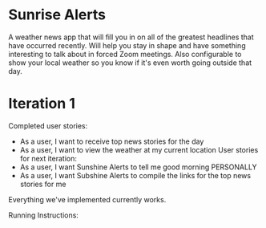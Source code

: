 # Sunrise Alerts
A weather news app that will fill you in on all of the greatest headlines that have occurred recently. Will help you stay in shape and have something interesting to talk about in forced Zoom meetings. Also configurable to show your local weather so you know if it's even worth going outside that day.

# Iteration 1
Completed user stories:
  - As a user, I want to receive top news stories for the day
  - As a user, I want to view the weather at my current location
User stories for next iteration:
  - As a user, I want Sunshine Alerts to tell me good morning PERSONALLY
  - As a user, I want Subshine Alerts to compile the links for the top news stories for me
 
Everything we've implemented currently works.

Running Instructions: 
